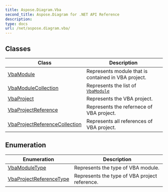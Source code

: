 ```yaml
---
title: Aspose.Diagram.Vba
second_title: Aspose.Diagram for .NET API Reference
description: 
type: docs
url: /net/aspose.diagram.vba/
---
```



## Classes

| Class | Description |
| --- | --- |
| [VbaModule](./vbamodule/) | Represents module that is contained in VBA project. |
| [VbaModuleCollection](./vbamodulecollection/) | Represents the list of [`VbaModule`](../aspose.diagram.vba/vbamodule/) |
| [VbaProject](./vbaproject/) | Represents the VBA project. |
| [VbaProjectReference](./vbaprojectreference/) | Represents the refernece of VBA project. |
| [VbaProjectReferenceCollection](./vbaprojectreferencecollection/) | Represents all references of VBA project. |
## Enumeration

| Enumeration | Description |
| --- | --- |
| [VbaModuleType](./vbamoduletype/) | Represents the type of VBA module. |
| [VbaProjectReferenceType](./vbaprojectreferencetype/) | Represents the type of VBA project reference. |


